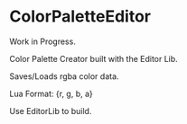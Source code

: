 ColorPaletteEditor
==================

Work in Progress.

Color Palette Creator built with the Editor Lib.

Saves/Loads rgba color data.

Lua Format: {r, g, b, a}

Use EditorLib to build.
